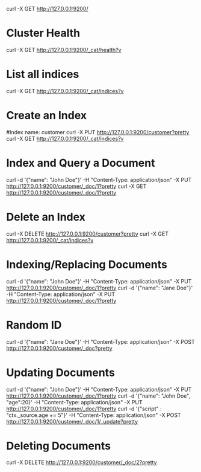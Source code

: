 curl -X GET http://127.0.0.1:9200/

# Cluster Health
curl -X GET http://127.0.0.1:9200/_cat/health?v

# List all indices
curl -X GET http://127.0.0.1:9200/_cat/indices?v

# Create an Index
#Index name: customer
curl -X PUT http://127.0.0.1:9200/customer?pretty
curl -X GET http://127.0.0.1:9200/_cat/indices?v

# Index and Query a Document
curl -d '{"name": "John Doe"}' -H "Content-Type: application/json" -X PUT http://127.0.0.1:9200/customer/_doc/1?pretty
curl -X GET http://127.0.0.1:9200/customer/_doc/1?pretty

# Delete an Index
curl -X DELETE http://127.0.0.1:9200/customer?pretty
curl -X GET http://127.0.0.1:9200/_cat/indices?v

# Indexing/Replacing Documents
curl -d '{"name": "John Doe"}' -H "Content-Type: application/json" -X PUT http://127.0.0.1:9200/customer/_doc/1?pretty
curl -d '{"name": "Jane Doe"}' -H "Content-Type: application/json" -X PUT http://127.0.0.1:9200/customer/_doc/1?pretty
# Random ID
curl -d '{"name": "Jane Doe"}' -H "Content-Type: application/json" -X POST http://127.0.0.1:9200/customer/_doc?pretty

# Updating Documents
curl -d '{"name": "John Doe"}' -H "Content-Type: application/json" -X PUT http://127.0.0.1:9200/customer/_doc/1?pretty
curl -d '{"name": "John Doe", "age":20}' -H "Content-Type: application/json" -X PUT http://127.0.0.1:9200/customer/_doc/1?pretty
curl -d '{"script" : "ctx._source.age += 5"}' -H "Content-Type: application/json" -X POST http://127.0.0.1:9200/customer/_doc/1/_update?pretty

# Deleting Documents
curl -X DELETE http://127.0.0.1:9200/customer/_doc/2?pretty
